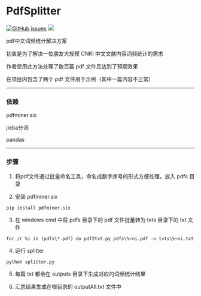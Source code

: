 # PdfSplitter

[![GitHub issues](https://img.shields.io/github/issues/Cheereus/PdfSplitter.svg?style=flat)](https://github.com/Cheereus/PdfSplitter/issues)
[![](https://img.shields.io/github/stars/Cheereus/PdfSplitter.svg?style=social&label=Star)](https://github.com/Cheereus/PdfSplitter)

pdf中文词频统计解决方案

初衷是为了解决一位朋友大规模 CNKI 中文文献内容词频统计的需求

作者使用此方法处理了数百篇 pdf 文件且达到了预期效果

在项目内包含了两个 pdf 文件用于示例（其中一篇内容不正常）

--------

### 依赖

pdfminer.six

jieba分词

pandas

--------

### 步骤

1. 将pdf文件通过批量命名工具，命名成数字序号的形式方便处理，放入 pdfs 目录

2. 安装 pdfminer.six

``` 
pip install pdfminer.six
```

3. 在 windows cmd 中将 pdfs 目录下的 pdf 文件批量转为 txts 目录下的 txt 文件

```
for /r %i in (pdfs\*.pdf) do pdf2txt.py pdfs\%~ni.pdf -o txts\%~ni.txt
```

4. 运行 splitter

```
python splitter.py
```

5. 每篇 txt 都会在 outputs 目录下生成对应的词频统计结果

6. 汇总结果生成在根目录的 outputAll.txt 文件中


